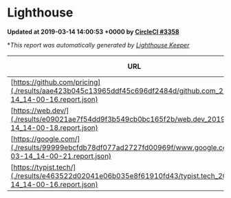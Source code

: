 
# Lighthouse

**Updated at 2019-03-14 14:00:53 +0000 by [CircleCI #3358](https://circleci.com/gh/ItinerisLtd/lighthouse-keeper-example/3358)**

**This report was automatically generated by [Lighthouse Keeper](https://github.com/itinerisltd/lighthouse-keeper)*

| URL | Performance | Accessibility | Best Practices | SEO | PWA | Updated At |
| --- | --- | --- | --- | --- | --- | --- |
| [https://github.com/pricing](./results/aae423b045c13965ddf45c696df2484d/github.com_2019-03-14_14-00-16.report.json) | 0.77 | 0.89 | 0.93 | 0.9 | 0.58 | 2019-03-14T14:00:16.223Z |
| [https://web.dev/](./results/e09021ae7f54dd9f3b549cb0bc165f2b/web.dev_2019-03-14_14-00-18.report.json) | 0.92 | 0.93 | 1 | 0.87 | 1 | 2019-03-14T14:00:18.073Z |
| [https://google.com/](./results/99999ebcfdb78df077ad2727fd00969f/www.google.com_2019-03-14_14-00-21.report.json) | 0.93 | 0.71 | 0.93 | 0.82 | 0.58 | 2019-03-14T14:00:21.327Z |
| [https://typist.tech/](./results/e463522d02041e06b035e8f61910fd43/typist.tech_2019-03-14_14-00-16.report.json) | 1 |  |  |  |  | 2019-03-14T14:00:16.637Z |
